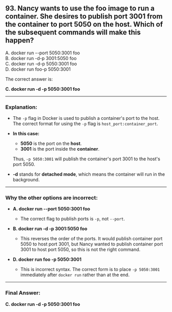 ## 93. Nancy wants to use the foo image to run a container. She desires to publish port 3001 from the container to port 5050 on the host. Which of the subsequent commands will make this happen?
A. docker run --port 5050:3001 foo  
B. docker run -d-p 3001:5050 foo  
C. docker run -d-p 5050:3001 foo  
D. docker run foo-p 5050:3001  

The correct answer is:

**C. docker run -d -p 5050:3001 foo**

---

### **Explanation:**

- The `-p` flag in Docker is used to publish a container's port to the host. The correct format for using the `-p` flag is `host_port:container_port`.
  
- **In this case:**
  - **5050** is the port on the **host**.
  - **3001** is the port inside the **container**.
  
  Thus, `-p 5050:3001` will publish the container's port 3001 to the host's port 5050.

- **-d** stands for **detached mode**, which means the container will run in the background.

---

### **Why the other options are incorrect:**

- **A. docker run --port 5050:3001 foo**
  - The correct flag to publish ports is `-p`, not `--port`.

- **B. docker run -d -p 3001:5050 foo**
  - This reverses the order of the ports. It would publish container port 5050 to host port 3001, but Nancy wanted to publish container port 3001 to host port 5050, so this is not the right command.

- **D. docker run foo -p 5050:3001**
  - This is incorrect syntax. The correct form is to place `-p 5050:3001` immediately after `docker run` rather than at the end.

---

### **Final Answer:**
**C. docker run -d -p 5050:3001 foo**
